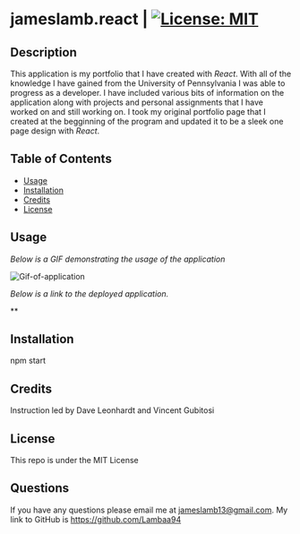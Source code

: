 # jameslamb.react | [![License: MIT](https://img.shields.io/badge/License-MIT-blue.svg)](https://opensource.org/licenses/MIT)


## Description
This application is my portfolio that I have created with *React*. With all of the knowledge I have gained from the University of Pennsylvania I was able to progress as a developer. I have included various bits of information on the application along with projects and personal assignments that I have worked on and still working on. I took my original portfolio page that I created at the begginning of the program and updated it to be a sleek one page design with *React*.  


## Table of Contents


* [Usage](#usage)
* [Installation](#installation)
* [Credits](#credits)
* [License](#license)

## Usage

*Below is a GIF demonstrating the usage of the application*

![Gif-of-application](James-Lamb.gif)

*Below is a link to the deployed application.*

**

## Installation

npm start

## Credits

Instruction led by Dave Leonhardt and Vincent Gubitosi

## License

This repo is under the MIT License

## Questions

If you have any questions please email me at jameslamb13@gmail.com. My link to GitHub is https://github.com/Lambaa94

